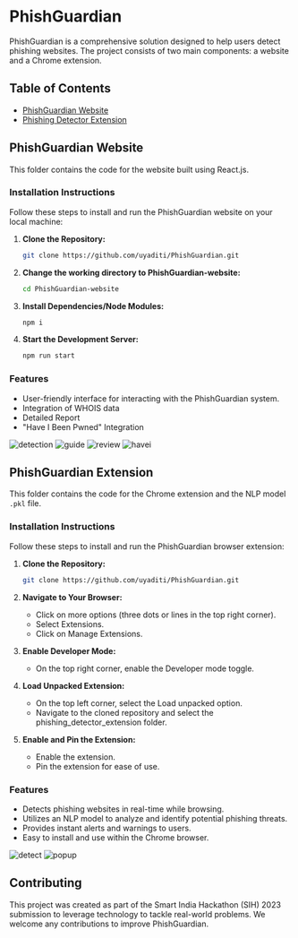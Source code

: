 # PhishGuardian

PhishGuardian is a comprehensive solution designed to help users detect phishing websites. The project consists of two main components: a website and a Chrome extension.

## Table of Contents

- [PhishGuardian Website](#phishguardian-website)
- [Phishing Detector Extension](#phishguardian-extension)

## PhishGuardian Website

This folder contains the code for the website built using React.js.

### Installation Instructions

Follow these steps to install and run the PhishGuardian website on your local machine:

1. **Clone the Repository:**
   ```bash
   git clone https://github.com/uyaditi/PhishGuardian.git

2. **Change the working directory to PhishGuardian-website:**
   ```bash
   cd PhishGuardian-website

3. **Install Dependencies/Node Modules:**
   ```bash
   npm i

4. **Start the Development Server:**
   ```bash
   npm run start

### Features

- User-friendly interface for interacting with the PhishGuardian system.
- Integration of WHOIS data
- Detailed Report
- "Have I Been Pwned" Integration

![detection](https://github.com/uyaditi/PhishGuardian/assets/123807371/9e1bf46b-7c86-4009-9006-5ed563b7fc4c)
![guide](https://github.com/uyaditi/PhishGuardian/assets/123807371/3cf28ffe-d1a4-4579-8d92-e5e18b1101c4)
![review](https://github.com/uyaditi/PhishGuardian/assets/123807371/2f27b7fd-5e27-4033-b1a1-19e22c3c6708)
![havei](https://github.com/uyaditi/PhishGuardian/assets/123807371/03b0d3f7-5c90-4173-a1e3-577a96bb261c)

## PhishGuardian Extension

This folder contains the code for the Chrome extension and the NLP model `.pkl` file.

### Installation Instructions

Follow these steps to install and run the PhishGuardian browser extension:

1. **Clone the Repository:**
   ```bash
   git clone https://github.com/uyaditi/PhishGuardian.git

2. **Navigate to Your Browser:**
   - Click on more options (three dots or lines in the top right corner).
   - Select Extensions.
   - Click on Manage Extensions.

3. **Enable Developer Mode:**
   - On the top right corner, enable the Developer mode toggle.

4. **Load Unpacked Extension:**
   - On the top left corner, select the Load unpacked option.
   - Navigate to the cloned repository and select the phishing_detector_extension folder.

5. **Enable and Pin the Extension:**
   - Enable the extension.
   - Pin the extension for ease of use.

### Features

- Detects phishing websites in real-time while browsing.
- Utilizes an NLP model to analyze and identify potential phishing threats.
- Provides instant alerts and warnings to users.
- Easy to install and use within the Chrome browser.

![detect](https://github.com/uyaditi/PhishGuardian/assets/123807371/c6b3ea42-bfa4-428a-be2a-b60ce4fa04f9)
![popup](https://github.com/uyaditi/PhishGuardian/assets/123807371/d6b5d836-4cee-4076-99b3-5ac49f122594)

## Contributing

This project was created as part of the Smart India Hackathon (SIH) 2023 submission to leverage technology to tackle real-world problems.
We welcome any contributions to improve PhishGuardian.
